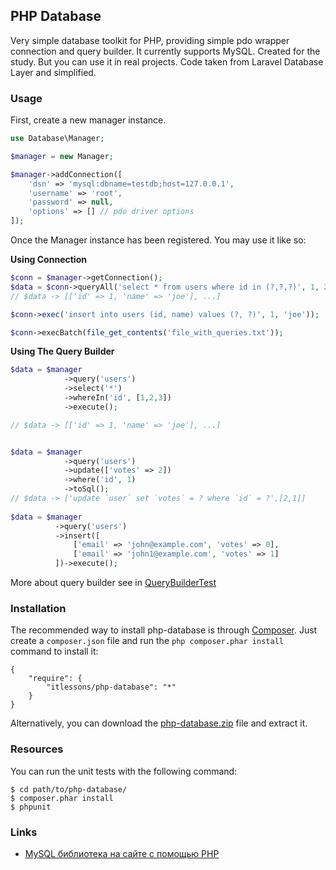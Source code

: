 ## PHP Database

Very simple database toolkit for PHP, providing simple pdo wrapper connection and query builder. 
It currently supports MySQL.
Сreated for the study. But you can use it in real projects.
Сode taken from Laravel Database Layer and simplified.

### Usage

First, create a new manager instance.

```PHP
use Database\Manager;

$manager = new Manager;

$manager->addConnection([
    'dsn' => 'mysql:dbname=testdb;host=127.0.0.1',
    'username' => 'root',
    'password' => null,
    'options' => [] // pdo driver options 
]);
```

Once the Manager instance has been registered. You may use it like so:

**Using Connection**

```PHP
$conn = $manager->getConnection();
$data = $conn->queryAll('select * from users where id in (?,?,?)', 1, 2, 3);
// $data -> [['id' => 1, 'name' => 'joe'], ...]

$conn->exec('insert into users (id, name) values (?, ?)', 1, 'joe'));

$conn->execBatch(file_get_contents('file_with_queries.txt'));
```

**Using The Query Builder**

```PHP
$data = $manager
            ->query('users')
            ->select('*')
            ->whereIn('id', [1,2,3])
            ->execute();

// $data -> [['id' => 1, 'name' => 'joe'], ...]


$data = $manager
            ->query('users')
            ->update(['votes' => 2])
            ->where('id', 1)
            ->toSql();
// $data -> ['update `user` set `votes` = ? where `id` = ?',[2,1]]
            
$data = $manager
          ->query('users')
          ->insert([
              ['email' => 'john@example.com', 'votes' => 0],
              ['email' => 'john1@example.com', 'votes' => 1]
          ])->execute();
```

More about query builder see in [QueryBuilderTest](https://github.com/itlessons/php-database/blob/master/tests/Database/Tests/QueryBuilderTest.php)

### Installation

The recommended way to install php-database is through [Composer][_Composer]. Just create a
``composer.json`` file and run the ``php composer.phar install`` command to
install it:

    {
        "require": {
            "itlessons/php-database": "*"
        }
    }

Alternatively, you can download the [php-database.zip][_php-database.zip] file and extract it.

### Resources

You can run the unit tests with the following command:

    $ cd path/to/php-database/
    $ composer.phar install
    $ phpunit
    
### Links

* [MySQL библиотека на сайте с помощью PHP](http://www.itlessons.info/php/database-mysql/)
    


[_Composer]: http://getcomposer.org
[_php-database.zip]:  https://github.com/itlessons/php-database/archive/master.zip